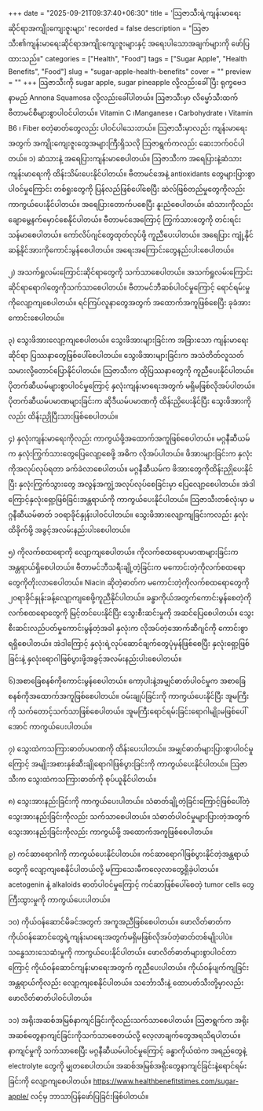 +++
date = "2025-09-21T09:37:40+06:30"
title = 'သြဇာသီးရဲ့ကျန်းမာရေးဆိုင်ရာအကျိုးကျေးဇူးများ'
recorded = false
description = "သြဇာသီး၏ကျန်းမာရေးဆိုင်ရာအကျိုးကျေးဇူးများနှင့် အရေးပါသောအချက်များကို ဖော်ပြထားသည်။"
categories = ["Health", "Food"]
tags = ["Sugar Apple", "Health Benefits", "Food"]
slug = "sugar-apple-health-benefits"
cover = ""
preview = ""
+++
သြဇာသီးကို sugar apple, sugar pineapple လို့လည်းခေါ်ပြီး ရုက္ခဗေဒနာမည် Annona Squamosa လို့လည်းခေါ်ပါတယ်။ သြဇာသီးမှာ လိမ္မော်သီးထက် ဗီတာမင်စီများစွာပါဝင်ပါတယ်။ Vitamin C ၊Manganese ၊ Carbohydrate ၊ Vitamin B6 ၊ Fiber စတဲ့ဓာတ်တွေလည်း ပါဝင်ပါသေးတယ်။ သြဇာသီးမှာလည်း ကျန်းမာရေးအတွက် အကျိုးကျေးဇူးတွေအများကြီးရှိသလို သြဇာရွက်ကလည်း ဆေးဘက်ဝင်ပါတယ်။
၁) ဆံသားနဲ့ အရေပြားကျန်းမာစေပါတယ်။
သြဇာသီးက အရေပြားနဲ့ဆံသားကျန်းမာရေးကို ထိန်းသိမ်းပေးနိုင်ပါတယ်။ ဗီတာမင်အေနဲ့ antioxidants တွေများပြားစွာပါဝင်မှုကြောင်း တစ်ရှုးတွေကို ပြန်လည်ဖြစ်ပေါ်စေပြီး ဆဲလ်ဖြစ်တည်မှုတွေကိုလည်း ကာကွယ်ပေးနိုင်ပါတယ်။ အရေပြားတောက်ပစေပြီး နူးညံစေပါတယ်။ ဆံသားကိုလည်း ချောမွေ့နက်မှောင်စေနိုင်ပါတယ်။ ဗီတာမင်အေကြောင့် ကြွက်သားတွေကို တင်းရင်းသန်မာစေပါတယ်။ ကော်လိပ်ဂျင်တွေထုတ်လုပ်ဖို့ ကူညီပေးပါတယ်။ အရေပြား ကျုံ့နိုင်ဆန့်နိုင်အားကိုကောင်းမွန်စေပါတယ်။ အရေးအကြောင်းတွေနည်းပါးစေပါတယ်။

၂) အသက်ရှုလမ်းကြောင်းဆိုင်ရာတွေကို သက်သာစေပါတယ်။
အသက်ရှုလမ်းကြောင်းဆိုင်ရာရောဂါတွေကိုသက်သာစေပါတယ်။ ဗီတာမင်ဘီဆစ်ပါဝင်မှုကြောင့် ရောင်ရမ်းမှုကိုလျော့ကျစေပါတယ်။ ရင်ကြပ်လူနာတွေအတွက် အထောက်အကူဖြစ်စေပြီး ခုခံအားကောင်းစေပါတယ်။

၃) သွေးဖိအားလျော့ကျစေပါတယ်။
သွေးဖိအားများခြင်းက အခြားသော ကျန်းမာရေးဆိုင်ရာ ပြဿနာတွေဖြစ်ပေါ်စေပါတယ်။ သွေးဖိအားများခြင်းက အသံတိတ်လူသတ်သမားလို့တောင်ပြောနိုင်ပါတယ်။ သြဇာသီးက ထိုပြဿနာတွေကို ကူညီပေးနိုင်ပါတယ်။ ပိုတက်ဆီယမ်များစွာပါဝင်မှုကြောင့် နှလုံးကျန်းမာရေးအတွက် မရှိမဖြစ်လိုအပ်ပါတယ်။ ပိုတက်ဆီယမ်ပမာဏများခြင်းက ဆိုဒီယမ်ပမာဏကို ထိန်းညှိပေးနိုင်ပြီး သွေးဖိအားကိုလည်း ထိန်းညှိုပြီးသားဖြစ်စေပါတယ်။

၄) နှလုံးကျန်းမာရေးကိုလည်း ကာကွယ်ဖို့အထောက်အကူဖြစ်စေပါတယ်။
မဂ္ဂနီဆီယမ်က နှလုံးကြွက်သားတွေပြေလျော့စေဖို့ အဓိက လိုအပ်ပါတယ်။ ဖိအားများခြင်းက နှလုံးကိုအလုပ်လုပ်ရတာ ခက်ခဲလာစေပါတယ်။ မဂ္ဂနီဆီယမ်က ဖိအားတွေကိုထိန်းညှိုပေးနိုင်ပြီး နှလုံးကြွက်သွားတွေ အလွန်အကျွံ့အလုပ်လုပ်စေခြင်းမှာ ပြေလျော့စေပါတယ်။ အဲဒါကြောင့်နှလုံးရှော့ဖြစ်ခြင်းအန္တရာယ်ကို ကာကွယ်ပေးနိုင်ပါတယ်။ သြဇာသီးတစ်လုံးမှာ မဂ္ဂနီဆီယမ်ဓာတ် ၁၀ရာခိုင်နှုန်းပါဝင်ပါတယ်။ သွေးဖိအားလျော့ကျခြင်းကလည်း နှလုံးထိခိုက်ဖို့ အခွင့်အလမ်းနည်းပါးစေပါတယ်။

၅) ကိုလက်စထရောကို လျော့ကျစေပါတယ်။
ကိုလက်စထရောပမာဏများခြင်းက အန္တရာယ်ရှိစေပါတယ်။ ဗီတာမင်ဘီသရီးချို့တဲ့ခြင်းက မကောင်းတဲ့ကိုလက်စထရောတွေကိုတိုးလာစေပါတယ်။ Niacin ဆိုတဲ့ဓာတ်က မကောင်းတဲ့ကိုလက်စထရောတွေကို ၂၀ရာခိုင်နှုန်းခန့်လျော့ကျစေဖို့ကူညီနိုင်ပါတယ်။ ခန္ဓာကိုယ်အတွက်ကောင်းမွန်စေတဲ့ကိုလက်စထရောတွေကို မြင့်တင်ပေးနိုင်ပြီး သွေးစီးဆင်းမှုကို အဆင်ပြေစေပါတယ်။ သွေးစီးဆင်းလည်ပတ်မှုကောင်းမွန်တဲ့အခါ နှလုံးက လိုအပ်တဲ့အောက်ဆီဂျင်ကို ကောင်းစွာရရှိစေပါတယ်။ အဲဒါကြောင့် နှလုံးရဲ့လုပ်ဆောင်ချက်တွေပုံမှန်ဖြစ်စေပြီး နှလုံးရှော့ဖြစ်ခြင်းနဲ့ နှလုံးရောဂါဖြစ်ပွားဖို့အခွင့်အလမ်းနည်းပါးစေပါတယ်။

၆)အစာခြေစနစ်ကိုကောင်းမွန်စေပါတယ်။
ကော့ပါးနဲ့အမျှင်ဓာတ်ပါဝင်မှုက အစာခြေစနစ်ကိုအထောက်အကူဖြစ်စေပါတယ်။ ဝမ်းချုပ်ခြင်းကို ကာကွယ်ပေးနိုင်ပြီး အူမကြီးကို သက်တောင့်သက်သာဖြစ်စေပါတယ်။ အူမကြီးရောင်ရမ်းခြင်းရောဂါမျိုးမဖြစ်ပေါ်အောင် ကာကွယ်ပေးပါတယ်။

၇) သွေးထဲကသကြားဓာတ်ပမာဏကို ထိန်းပေးပါတယ်။
အမျှင်ဓာတ်များပြားစွာပါဝင်မှုကြောင့် အမျိုးအစားနှစ်ဆီးချိုရောဂါဖြစ်ပွားခြင်းကို ကာကွယ်ပေးနိုင်ပါတယ်။ သြဇာသီးက သွေးထဲကသကြားဓာတ်ကို စုပ်ယူနိုင်ပါတယ်။

၈) သွေးအားနည်းခြင်းကို ကာကွယ်ပေးပါတယ်။
သံဓာတ်ချို့တဲ့ခြင်းကြောင့်ဖြစ်ပေါ်တဲ့သွေးအားနည်းခြင်းကိုလည်း သက်သာစေပါတယ်။ သံဓာတ်ပါဝင်မှုများပြားတဲ့အတွက် သွေးအားနည်းခြင်းကိုလည်း ကာကွယ်ဖို့ အထောက်အကူဖြစ်စေပါတယ်။

၉) ကင်ဆာရောဂါကို ကာကွယ်ပေးနိုင်ပါတယ်။
ကင်ဆာရောဂါဖြစ်ပွားနိုင်တဲ့အန္တရာယ်တွေကို လျော့ကျစေနိုင်ပါတယ်လို့ မကြာသေးမီကလေ့လာတွေ့ရှိခဲ့ပါတယ်။ acetogenin နဲ့ alkaloids ဓာတ်ပါဝင်မှုကြောင့် ကင်ဆာဖြစ်ပေါ်စေတဲ့ tumor cells တွေကြီးထွားမှုကို ကာကွယ်ပေးပါတယ်။

၁၀) ကိုယ်ဝန်ဆောင်မိခင်အတွက် အကူအညီဖြစ်စေပါတယ်။
ဖောလိတ်ဓာတ်က ကိုယ်ဝန်ဆောင်တွေရဲ့ကျန်းမာရေးအတွက်မရှိမဖြစ်လိုအပ်တဲ့ဓာတ်တစ်မျိုးပါပဲ။ သန္ဓေသားသေဆံးမှုကို ကာကွယ်ပေးနိုင်ပါတယ်။ ဖောလိတ်ဓာတ်များစွာပါဝင်တာကြောင့် ကိုယ်ဝန်ဆောင်ကျန်းမာရေးအတွက် ကူညီပေးပါတယ်။ ကိုယ်ဝန်ပျက်ကျခြင်းအန္တရာယ်ကိုလည်း လျော့ကျစေနိုင်ပါတယ်။ သင်္ဘောသီးနဲ့ ထောပတ်သီးတို့မှာလည်း ဖောလိတ်ဓာတ်ပါဝင်ပါတယ်။

၁၁) အရိုးအဆစ်အမြစ်နာကျင်ခြင်းကိုလည်းသက်သာစေပါတယ်။
သြဇာရွက်က အရိုးအဆစ်တွေနာကျင်ခြင်းကိုသက်သာစေတယ်လို့ လေ့လာချက်တွေအရသိရပါတယ်။ နာကျင်မှုကို သက်သာစေပြီး မဂ္ဂနီဆီယမ်ပါဝင်မှုကြောင့် ခန္ဓာကိုယ်ထဲက အရည်တွေနဲ့ electrolyte တွေကို မျှတစေပါတယ်။ အဆစ်အမြစ်အရိုးတွေနာကျင်ခြင်းနဲ့ရောင်ရမ်းခြင်းကို လျော့ကျစေပါတယ်။
https://www.healthbenefitstimes.com/sugar-apple/ လင့်မှ ဘာသာပြန်ဖော်ပြခြင်းဖြစ်ပါတယ်။ 